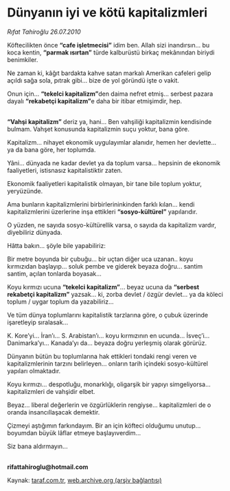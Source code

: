 # Dünyanın iyi ve kötü kapitalizmleri

*Rıfat Tahiroğlu 26.07.2010*

<div class="yazi"><p>Köftecilikten önce <b>“cafe işletmecisi”</b> idim ben. Allah sizi inandırsın... bu koca kentin, <b>“parmak ısırtan”</b> türde kalburüstü birkaç mekânından biriydi benimkiler.</p>
<p>Ne zaman ki, kâğıt bardakta kahve satan markalı Amerikan cafeleri gelip açıldı sağa sola, pıtrak gibi... bize de yol göründü işte o vakit.</p>
<p>Onun için... <b>“tekelci kapitalizm”</b>den daima nefret etmiş... serbest pazara dayalı <b>“rekabetçi kapitalizm”</b>e daha bir itibar etmişimdir, hep.</p>
<p><b><br/>“Vahşi kapitalizm”</b> deriz ya, hani... Ben vahşiliği kapitalizmin kendisinde bulmam. Vahşet konusunda kapitalizmin suçu yoktur, bana göre.</p>
<p>Kapitalizm... nihayet ekonomik uygulayımlar alanıdır, hemen her devlette... ya da bana göre, her toplumda.</p>
<p>Yâni... dünyada ne kadar devlet ya da toplum varsa... hepsinin de ekonomik faaliyetleri, istisnasız kapitalistiktir zaten.</p>
<p>Ekonomik faaliyetleri kapitalistik olmayan, bir tane bile toplum yoktur, yeryüzünde.</p>
<p>Ama bunların kapitalizmlerini birbirlerininkinden farklı kılan... kendi kapitalizmlerini üzerlerine inşa ettikleri <b>“sosyo-kültürel”</b> yapılarıdır.</p>
<p>O yüzden, ne sayıda sosyo-kültürellik varsa, o sayıda da kapitalizm vardır, diyebiliriz dünyada.</p>
<p>Hâtta bakın... şöyle bile yapabiliriz:</p>
<p>Bir metre boyunda bir çubuğu... bir uçtan diğer uca uzanan.. koyu kırmızıdan başlayıp... soluk pembe ve giderek beyaza doğru... santim santim, açılan tonlarda boyasak...</p>
<p>Koyu kırmızı ucuna <b>“tekelci kapitalizm”</b>... beyaz ucuna da <b>“serbest rekabetçi kapitalizm”</b> yazsak... ki, zorba devlet / özgür devlet... ya da köleci toplum / uygar toplum da yazabiliriz...</p>
<p>Ve tüm dünya toplumlarını kapitalistik tarzlarına göre, o çubuk üzerinde işaretleyip sıralasak...</p>
<p>K. Kore’yi... İran’ı... S. Arabistan’ı... koyu kırmızının en ucunda... İsveç’i... Danimarka’yı... Kanada’yı da... beyaza doğru yerleşmiş olarak görürüz.</p>
<p>Dünyanın bütün bu toplumlarına hak ettikleri tondaki rengi veren ve kapitalizmlerinin tarzını belirleyen... onların tarih içindeki sosyo-kültürel yapıları olmaktadır.</p>
<p>Koyu kırmızı... despotluğu, monarklığı, oligarşik bir yapıyı simgeliyorsa... kapitalizmleri de vahşidir elbet.</p>
<p>Beyaz... liberal değerlerin ve özgürlüklerin rengiyse... kapitalizmleri de o oranda insancıllaşacak demektir.</p>
<p>Çizmeyi aştığımın farkındayım. Bir an için köfteci olduğumu unutup... boyumdan büyük lâflar etmeye başlayıverdim...</p>
<p>Siz bana aldırmayın... </p>
<p><b><br/>rifattahiroglu@hotmail.com</b></p></div>

Kaynak: [taraf.com.tr](http://www.taraf.com.tr:80/rifat-tahiroglu/makale-dunyanin-iyi-ve-kotu-kapitalizmleri.htm), [web.archive.org (arşiv bağlantısı)](http://web.archive.org/web/20100730020212/http://www.taraf.com.tr:80/rifat-tahiroglu/makale-dunyanin-iyi-ve-kotu-kapitalizmleri.htm)
